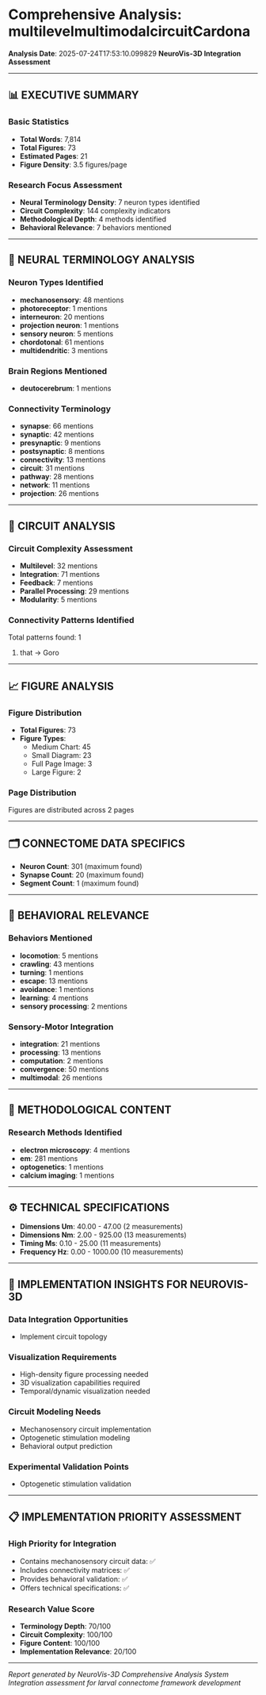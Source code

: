 # Comprehensive Analysis: multilevelmultimodalcircuitCardona
**Analysis Date**: 2025-07-24T17:53:10.099829
**NeuroVis-3D Integration Assessment**

---

## 📊 EXECUTIVE SUMMARY

### Basic Statistics
- **Total Words**: 7,814
- **Total Figures**: 73
- **Estimated Pages**: 21
- **Figure Density**: 3.5 figures/page

### Research Focus Assessment
- **Neural Terminology Density**: 7 neuron types identified
- **Circuit Complexity**: 144 complexity indicators
- **Methodological Depth**: 4 methods identified
- **Behavioral Relevance**: 7 behaviors mentioned

---

## 🧠 NEURAL TERMINOLOGY ANALYSIS

### Neuron Types Identified
- **mechanosensory**: 48 mentions
- **photoreceptor**: 1 mentions
- **interneuron**: 20 mentions
- **projection neuron**: 1 mentions
- **sensory neuron**: 5 mentions
- **chordotonal**: 61 mentions
- **multidendritic**: 3 mentions

### Brain Regions Mentioned
- **deutocerebrum**: 1 mentions

### Connectivity Terminology
- **synapse**: 66 mentions
- **synaptic**: 42 mentions
- **presynaptic**: 9 mentions
- **postsynaptic**: 8 mentions
- **connectivity**: 13 mentions
- **circuit**: 31 mentions
- **pathway**: 28 mentions
- **network**: 11 mentions
- **projection**: 26 mentions


---

## 🔗 CIRCUIT ANALYSIS

### Circuit Complexity Assessment
- **Multilevel**: 32 mentions
- **Integration**: 71 mentions
- **Feedback**: 7 mentions
- **Parallel Processing**: 29 mentions
- **Modularity**: 5 mentions

### Connectivity Patterns Identified
Total patterns found: 1

1. that → Goro


---

## 📈 FIGURE ANALYSIS

### Figure Distribution
- **Total Figures**: 73
- **Figure Types**:
  - Medium Chart: 45
  - Small Diagram: 23
  - Full Page Image: 3
  - Large Figure: 2

### Page Distribution
Figures are distributed across 2 pages


---

## 🗂️ CONNECTOME DATA SPECIFICS

- **Neuron Count**: 301 (maximum found)
- **Synapse Count**: 20 (maximum found)
- **Segment Count**: 1 (maximum found)


---

## 🎯 BEHAVIORAL RELEVANCE

### Behaviors Mentioned
- **locomotion**: 5 mentions
- **crawling**: 43 mentions
- **turning**: 1 mentions
- **escape**: 13 mentions
- **avoidance**: 1 mentions
- **learning**: 4 mentions
- **sensory processing**: 2 mentions

### Sensory-Motor Integration
- **integration**: 21 mentions
- **processing**: 13 mentions
- **computation**: 2 mentions
- **convergence**: 50 mentions
- **multimodal**: 26 mentions


---

## 🔬 METHODOLOGICAL CONTENT

### Research Methods Identified
- **electron microscopy**: 4 mentions
- **em**: 281 mentions
- **optogenetics**: 1 mentions
- **calcium imaging**: 1 mentions


---

## ⚙️ TECHNICAL SPECIFICATIONS

- **Dimensions Um**: 40.00 - 47.00 (2 measurements)
- **Dimensions Nm**: 2.00 - 925.00 (13 measurements)
- **Timing Ms**: 0.10 - 25.00 (11 measurements)
- **Frequency Hz**: 0.00 - 1000.00 (10 measurements)


---

## 🚀 IMPLEMENTATION INSIGHTS FOR NEUROVIS-3D

### Data Integration Opportunities
- Implement circuit topology

### Visualization Requirements
- High-density figure processing needed
- 3D visualization capabilities required
- Temporal/dynamic visualization needed

### Circuit Modeling Needs
- Mechanosensory circuit implementation
- Optogenetic stimulation modeling
- Behavioral output prediction

### Experimental Validation Points
- Optogenetic stimulation validation


---

## 📋 IMPLEMENTATION PRIORITY ASSESSMENT

### High Priority for Integration
- Contains mechanosensory circuit data: ✅
- Includes connectivity matrices: ✅
- Provides behavioral validation: ✅
- Offers technical specifications: ✅

### Research Value Score
- **Terminology Depth**: 70/100
- **Circuit Complexity**: 100/100
- **Figure Content**: 100/100
- **Implementation Relevance**: 20/100

---

*Report generated by NeuroVis-3D Comprehensive Analysis System*
*Integration assessment for larval connectome framework development*
